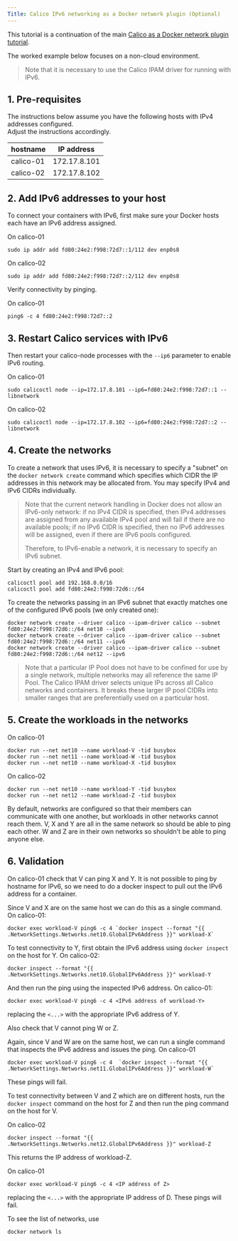 ```yaml
---
Title: Calico IPv6 networking as a Docker network plugin (Optional)
---
```


This tutorial is a continuation of the main
[Calico as a Docker network plugin tutorial](index).

The worked example below focuses on a non-cloud environment.

> Note that it is necessary to use the Calico IPAM driver for running with
> IPv6.

## 1. Pre-requisites

The instructions below assume you have the following hosts with IPv4 addresses configured.  
Adjust the instructions accordingly.

| hostname  | IP address   |
|-----------|--------------|
| calico-01 | 172.17.8.101 |
| calico-02 | 172.17.8.102 |

## 2. Add IPv6 addresses to your host

To connect your containers with IPv6, first make sure your Docker hosts each
have an IPv6 address assigned.

On calico-01

    sudo ip addr add fd80:24e2:f998:72d7::1/112 dev enp0s8

On calico-02

    sudo ip addr add fd80:24e2:f998:72d7::2/112 dev enp0s8

Verify connectivity by pinging.

On calico-01

    ping6 -c 4 fd80:24e2:f998:72d7::2

## 3. Restart Calico services with IPv6

Then restart your calico-node processes with the `--ip6` parameter to enable
IPv6 routing.

On calico-01

    sudo calicoctl node --ip=172.17.8.101 --ip6=fd80:24e2:f998:72d7::1 --libnetwork

On calico-02

    sudo calicoctl node --ip=172.17.8.102 --ip6=fd80:24e2:f998:72d7::2 --libnetwork

## 4. Create the networks

To create a network that uses IPv6, it is necessary to specify a "subnet" on
the `docker network create` command which specifies which CIDR the IP addresses
in this network may be allocated from.  You may specify IPv4 and IPv6 CIDRs
individually.

> Note that the current network handling in Docker does not
> allow an IPv6-only network:  if no IPv4 CIDR is specified, then IPv4 addresses
> are assigned from any available IPv4 pool and will fail if there are no
> available pools;  if no IPv6 CIDR is specified, then no IPv6 addresses will
> be assigned, even if there are IPv6 pools configured.
>
> Therefore, to IPv6-enable a network, it is necessary to specify an IPv6
> subnet.

Start by creating an IPv4 and IPv6 pool:

    calicoctl pool add 192.168.0.0/16
    calicoctl pool add fd80:24e2:f998:72d6::/64

To create the networks passing in an IPv6 subnet that exactly matches one of
the configured IPv6 pools (we only created one):

    docker network create --driver calico --ipam-driver calico --subnet fd80:24e2:f998:72d6::/64 net10 --ipv6
    docker network create --driver calico --ipam-driver calico --subnet fd80:24e2:f998:72d6::/64 net11 --ipv6
    docker network create --driver calico --ipam-driver calico --subnet fd80:24e2:f998:72d6::/64 net12 --ipv6

> Note that a particular IP Pool does not have to be confined for use by a single
> network, multiple networks may all reference the same IP Pool.
> The Calico IPAM driver selects unique IPs across all Calico networks and
> containers.  It breaks these larger IP pool CIDRs into smaller ranges that are
> preferentially used on a particular host.

## 5. Create the workloads in the networks

On calico-01

    docker run --net net10 --name workload-V -tid busybox
    docker run --net net11 --name workload-W -tid busybox
    docker run --net net10 --name workload-X -tid busybox

On calico-02

    docker run --net net10 --name workload-Y -tid busybox
    docker run --net net12 --name workload-Z -tid busybox

By default, networks are configured so that their members can communicate with
one another, but workloads in other networks cannot reach them.  V, X and Y are
all in the same network so should be able to ping each other.  W and Z are in
their own networks so shouldn't be able to ping anyone else.

## 6. Validation

On calico-01 check that V can ping X and Y.  It is not possible to ping by
hostname for IPv6, so we need to do a docker inspect to pull out the IPv6
address for a container.

Since V and X are on the same host we can do this as a single command.
On calico-01:

    docker exec workload-V ping6 -c 4 `docker inspect --format "{{ .NetworkSettings.Networks.net10.GlobalIPv6Address }}" workload-X`

To test connectivity to Y, first obtain the IPv6 address using
`docker inspect` on the host for Y.  On calico-02:

    docker inspect --format "{{ .NetworkSettings.Networks.net10.GlobalIPv6Address }}" workload-Y

And then run the ping using the inspected IPv6 address.  On calico-01:

    docker exec workload-V ping6 -c 4 <IPv6 address of workload-Y>

replacing the `<...>` with the appropriate IPv6 address of Y.

Also check that V cannot ping W or Z.

Again, since V and W are on the same host, we can run a single command that
inspects the IPv6 address and issues the ping.  On calico-01

    docker exec workload-V ping6 -c 4  `docker inspect --format "{{ .NetworkSettings.Networks.net11.GlobalIPv6Address }}" workload-W`

These pings will fail.

To test connectivity between V and Z which are on different hosts, run the
`docker inspect` command on the host for Z and then run the ping command on
the host for V.

On calico-02

    docker inspect --format "{{ .NetworkSettings.Networks.net12.GlobalIPv6Address }}" workload-Z

This returns the IP address of workload-Z.

On calico-01

    docker exec workload-V ping6 -c 4 <IP address of Z>

replacing the `<...>` with the appropriate IP address of D.  These pings will
fail.

To see the list of networks, use

    docker network ls
